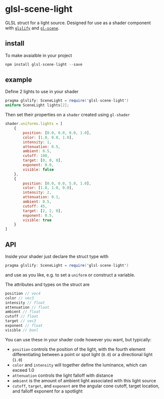 # glsl-scene-light

GLSL struct for a light source. Designed for use as a shader component with [`glslify`](https://github.com/stackgl/glslify) and [`gl-scene`](https://github.com/freeman-lab/gl-scene).

## install

To make avaialble in your project

```javascript
npm install glsl-scene-light --save
```

## example

Define 2 lights to use in your shader

```glsl
pragma glslify: SceneLight = require('glsl-scene-light')
uniform SceneLight lights[2];
```

Then set their properties on a `shader` created using `gl-shader`

```javascript
shader.uniforms.lights = [
	{
		position: [0.0, 0.0, 0.0, 1.0],
		color: [1.0, 0.0, 1.0],
		intensity: 1,
		attenuation: 0.5,
		ambient: 0.5,
		cutoff: 180,
		target: [0, 0, 0],
		exponent: 0.0,
		visible: false
	},
	{
		position: [0.0, 0.0, 5.0, 1.0],
		color: [1.0, 1.0, 0.0],
		intensity: 2,
		attenuation: 0.1,
		ambient: 0.5,
		cutoff: 45,
		target: [2, 2, 0],
		exponent: 0.5,
		visible: true
	}
]
```

## API

Inside your shader just declare the struct type with

```glsl
pragma glslify: SceneLight = require('glsl-scene-light')
```

and use as you like, e.g. to set a `uniform` or construct a variable.

The attributes and types on the struct are

```javascript
position // vec4
color // vec3
intensity // float
attenuation // float
ambient // float
cutoff // float
target // vec3
exponent // float
visible // bool
```

You can use these in your shader code however you want, but typically:
- `position` controls the position of the light, with the fourth element differentiating between a point or spot light (`0.0`) or a directional light (`1.0`) 
- `color` and `intensity` will together define the luminance, which can exceed 1.0
- `attenuation` controls the light falloff with distance
- `ambient` is the amount of ambient light associated with this light source
- `cutoff`, `target`, and `exponent` are the angular cone cutoff, target location, and falloff exponent for a spotlight
